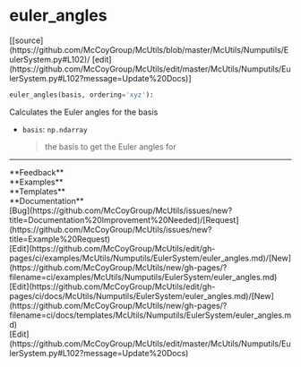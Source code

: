 # <a id="McUtils.McUtils.Numputils.EulerSystem.euler_angles">euler_angles</a>
<div class="docs-source-link" markdown="1">
[[source](https://github.com/McCoyGroup/McUtils/blob/master/McUtils/Numputils/EulerSystem.py#L102)/
[edit](https://github.com/McCoyGroup/McUtils/edit/master/McUtils/Numputils/EulerSystem.py#L102?message=Update%20Docs)]
</div>

```python
euler_angles(basis, ordering='xyz'): 
```
Calculates the Euler angles for the basis
  - `basis`: `np.ndarray`
    > the basis to get the Euler angles for











---


<div markdown="1" class="text-secondary">
<div class="container">
  <div class="row">
   <div class="col" markdown="1">
**Feedback**   
</div>
   <div class="col" markdown="1">
**Examples**   
</div>
   <div class="col" markdown="1">
**Templates**   
</div>
   <div class="col" markdown="1">
**Documentation**   
</div>
   <div class="col" markdown="1">
   
</div>
   <div class="col" markdown="1">
   
</div>
   <div class="col" markdown="1">
   
</div>
</div>
  <div class="row">
   <div class="col" markdown="1">
[Bug](https://github.com/McCoyGroup/McUtils/issues/new?title=Documentation%20Improvement%20Needed)/[Request](https://github.com/McCoyGroup/McUtils/issues/new?title=Example%20Request)   
</div>
   <div class="col" markdown="1">
[Edit](https://github.com/McCoyGroup/McUtils/edit/gh-pages/ci/examples/McUtils/Numputils/EulerSystem/euler_angles.md)/[New](https://github.com/McCoyGroup/McUtils/new/gh-pages/?filename=ci/examples/McUtils/Numputils/EulerSystem/euler_angles.md)   
</div>
   <div class="col" markdown="1">
[Edit](https://github.com/McCoyGroup/McUtils/edit/gh-pages/ci/docs/McUtils/Numputils/EulerSystem/euler_angles.md)/[New](https://github.com/McCoyGroup/McUtils/new/gh-pages/?filename=ci/docs/templates/McUtils/Numputils/EulerSystem/euler_angles.md)   
</div>
   <div class="col" markdown="1">
[Edit](https://github.com/McCoyGroup/McUtils/edit/master/McUtils/Numputils/EulerSystem.py#L102?message=Update%20Docs)   
</div>
   <div class="col" markdown="1">
   
</div>
   <div class="col" markdown="1">
   
</div>
   <div class="col" markdown="1">
   
</div>
</div>
</div>
</div>